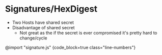 Signatures/HexDigest
====================

* Two Hosts have shared secret
* Disadvantage of shared secret
    * Not great as the if the secret is ever compromised it's pretty hard to change/cycle



@import "signature.js" {code_block=true class="line-numbers"}

